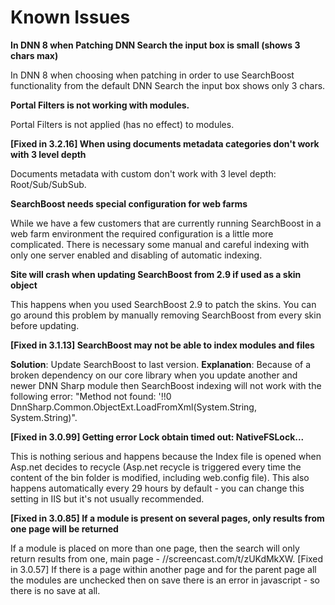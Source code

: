 # Known Issues

**In DNN 8 when Patching DNN Search the input box is small (shows 3 chars max)**

In DNN 8 when choosing when patching in order to use SearchBoost functionality from the default DNN Search the input box shows only 3 chars.

**Portal Filters is not working with modules.**

Portal Filters is not applied (has no effect) to modules.

**[Fixed in 3.2.16] When using documents metadata categories don't work with 3 level depth**

Documents metadata with custom <categories> don't work with 3 level depth: Root/Sub/SubSub.

**SearchBoost needs special configuration for web farms**

While we have a few customers that are currently running SearchBoost in a web farm environment the required configuration is a little more complicated. There is necessary some manual and careful indexing with only one server enabled and disabling of automatic indexing.

**Site will crash when updating SearchBoost from 2.9 if used as a skin object**

This happens when you used SearchBoost 2.9 to patch the skins.  You can go around this problem by manually removing SearchBoost from every skin before updating.

**[Fixed in 3.1.13] SearchBoost may not be able to index modules and files**

**Solution**: Update SearchBoost to last version.
**Explanation**: Because of a broken dependency on our core library when you update another and newer DNN Sharp module then SearchBoost indexing will not work with the following error: "Method not found: '!!0 DnnSharp.Common.ObjectExt.LoadFromXml(System.String, System.String)".

**[Fixed in 3.0.99] Getting error Lock obtain timed out: NativeFSLock...**

This is nothing serious and happens because the Index file is opened when Asp.net decides to recycle (Asp.net recycle is triggered every time the content of the bin folder is modified, including web.config file). This also happens automatically every 29 hours by default - you can change this setting in IIS but it's not usually recommended.

**[Fixed in 3.0.85] If a module is present on several pages, only results from one page will be returned**

If a module is placed on more than one page, then the search will only return results from one, main page - //screencast.com/t/zUKdMkXW.
[Fixed in 3.0.57] If there is a page within another page and for the parent page all the modules are unchecked then on save there is an error in javascript - so there is no save at all.